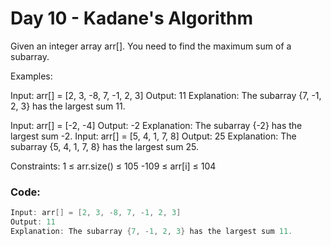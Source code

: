 # Day 10 - Kadane's Algorithm

Given an integer array arr[]. You need to find the maximum sum of a subarray.


Examples:

Input: arr[] = [2, 3, -8, 7, -1, 2, 3]
Output: 11
Explanation: The subarray {7, -1, 2, 3} has the largest sum 11.

Input: arr[] = [-2, -4]
Output: -2
Explanation: The subarray {-2} has the largest sum -2.
Input: arr[] = [5, 4, 1, 7, 8]
Output: 25
Explanation: The subarray {5, 4, 1, 7, 8} has the largest sum 25.

Constraints:
1 ≤ arr.size() ≤ 105
-109 ≤ arr[i] ≤ 104

### Code:
```java
Input: arr[] = [2, 3, -8, 7, -1, 2, 3]
Output: 11
Explanation: The subarray {7, -1, 2, 3} has the largest sum 11.

```